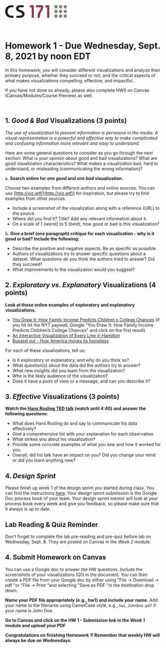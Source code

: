 <!-----
layout: lab
exclude: true
---
-->
<img src="cs171-logo.png" width="200">

&nbsp;

# Homework 1 - Due Wednesday, Sept. 8, 2021 by noon EDT

In this homework, you will consider different visualizations and analyze their primary purpose, whether they succeed or not, and the critical aspects of what makes visualizations compelling, effective, and impactful.

If you have not done so already, please also complete HW0 on Canvas (Canvas/Modules/Course Preview) as well.

&nbsp;


## 1. *Good & Bad* Visualizations (3 points)


*The use of visualization to present information is pervasive in the media. A visual representation is a powerful and effective way to make complicated and confusing information more relevant and easy to understand.*

Here are some general questions to consider as you go through the next section: What is your opinion about good and bad visualizations? What are good visualization characteristics? What makes a visualization bad, hard to understand, or misleading (communicating the wrong information)?


a. **Search online for *one good and one bad* visualization.**

Choose two examples from different authors and online sources. You can use [http://viz.wtf/](http://viz.wtf/) for inspiration, but please try to find examples from other sources.

   * Include a screenshot of the visualization along with a reference (URL) to the source.
   * Where did you find it? Title? Add any relevant information about it.
   * On a scale of 1 (worst) to 5 (best), how good or bad is this visualization?

b. **Give a brief (one paragraph) critique for each visualization - why is it good or bad? Include the following:**

   * Describe the positive and negative aspects. Be as specific as possible.
   * Authors of visualizations try to answer specific questions about a dataset. What questions do you think the authors tried to answer? Did they succeed?
   * What improvements to the visualization would you suggest?

## 2. *Exploratory vs. Explanatory* Visualizations (4 points)

**Look at these online examples of exploratory and explanatory visualizations.**

* [You Draw It: How Family Income Predicts Children's College Chances](https://www.nytimes.com/interactive/2015/05/28/upshot/you-draw-it-how-family-income-affects-childrens-college-chances.html?_r=0&pagewanted=all)  (if you hit hit the NYT paywall, Google "You Draw It: How Family Income Predicts Children’s College Chances" and click on the first result)
* [An Interactive Visualization of Every Line in Hamilton ](https://pudding.cool/2017/03/hamilton/)
* [Bussed out - How America moves its homeless](https://www.theguardian.com/us-news/ng-interactive/2017/dec/20/bussed-out-america-moves-homeless-people-country-study)

For each of these visualizations, tell us:

* Is it exploratory or explanatory, and why do you think so?
* What question(s) about the data did the authors try to answer?
* What new insights did you learn from the visualization?
* Who is the likely audience of the visualization?
* Does it have a point of view or a message, and can you describe it?


## 3. *Effective* Visualizations (3 points)

**Watch the [Hans Rosling TED talk](https://www.ted.com/talks/hans_rosling_the_best_stats_you_ve_ever_seen#t-280857) (watch until 4:40) and answer the following questions:**

* What does Hans Rosling do and say to communicate his data effectively?
* Give a comprehensive list with your explanation for each observation.
* What strikes you about his visualization?
* Provide some concrete examples of what you saw and how it worked for you.
* Overall, did his talk have an impact on you? Did you change your mind or did you learn anything new?

## 4. *Design Sprint*
Please finish up week 1 of the design sprint you started during class. You can find the instructions [here](https://docs.google.com/document/d/1-FBZ3nZZrKcQq80vjo2Ai2cKcn1BZRGRiD-4nK2fCaM/edit). Your design sprint submission is the Google Doc process book of your team. Your design sprint mentor will look at your process book every week and give you feedback, so please make sure that it always is up to date.

## Lab Reading & Quiz Reminder

Don't forget to complete the lab pre-reading and pre-quiz before lab on Wednesday, Sept. 8. They are posted on Canvas in the *Week 2* module.


## 4. Submit Homework on Canvas

You can use a Google doc to answer the HW questions. Include the screenshots of your visualizations (Q1) in the document. You can then create a PDF file from your Google doc by either using "File -> Download -> pdf "or "File -> Print "and selecting "Save as PDF "in the destination drop down.

**Name your PDF file appropriately (e.g., hw1) and include your name.** Add your name to the filename using CamelCase style, e.g., ```hw1_JohnDoe.pdf``` if your name is John Doe.

**Go to Canvas and click on the HW 1 - Submission link in the *Week 1* module and upload your PDF**

**Congratulations on finishing Homework 1! Remember that weekly HW will always be due on Wednesdays.**
